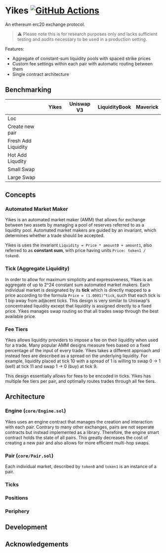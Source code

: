 # Yikes [![GitHub Actions][gha-badge]][gha]

[gha]: https://github.com/kyscott18/ilrta/actions
[gha-badge]: https://github.com/kyscott18/ilrta/actions/workflows/main.yml/badge.svg

An ethereum erc20 exchange protocol.

> ⚠️ Please note this is for research purposes only and lacks sufficient testing and audits necessary to be used in a production setting.

Features:

- Aggregate of constant-sum liquidity pools with spaced strike prices
- Custom fee settings within each pair with automatic routing between them
- Single contract architecture

## Benchmarking

|                   |Yikes   |Uniswap V3|LiquidityBook|Maverick|
|-------------------|--------|----------|-------------|--------|
|Loc                |        |          |             |        |
|Create new pair    |        |          |             |        |
|Fresh Add Liquidity|        |          |             |        |
|Hot Add Liqudity   |        |          |             |        |
|Small Swap         |        |          |             |        |
|Large Swap         |        |          |             |        |

## Concepts

### Automated Market Maker

Yikes is an automated market maker (AMM) that allows for exchange between two assets by managing a pool of reserves referred to as a liquidity pool. Automated market makers are guided by an invariant, which determines whether a trade should be accepted.

Yikes is uses the invariant `Liquidity = Price * amount0 + amount1`, also referred to as **constant sum**, with price having units `Price: token1 / token0`.

### Tick (Aggregate Liquidity)

In order to allow for maximum simplicity and expressiveness, Yikes is an aggregate of up to 2^24 constant sum automated market makers. Each individual market is designated by its **tick** which is directly mapped to a price according to the formula `Price = (1.0001)^tick`, such that each tick is 1 bip away from adjacent ticks. This design is very similar to Uniswap's concentrated liquidity except that liquidity is assigned directly to a fixed price. Yikes manages swap routing so that all trades swap through the best available price.

### Fee Tiers

Yikes allows liquidity providers to impose a fee on their liquidity when used for a trade. Many popular AMM designs measure fees based on a fixed percentage of the input of every trade. Yikes takes a different approach and instead fees are described as a spread on the underlying liquidity. For example, liquidity placed at tick 10 with a spread of 1 is willing to swap 0 -> 1 (sell) at tick 11 and swap 1 -> 0 (buy) at tick 9.

This design essentially allows for fees to be encoded in ticks. Yikes has multiple fee tiers per pair, and optimally routes trades through all fee tiers.

## Architecture

### Engine (`core/Engine.sol`)

Yikes uses an engine contract that manages the creation and interaction with each pair. Contrary to many other exchanges, pairs are not seperate contracts but instead implemented as a library. Therefore, the engine smart contract holds the state of all pairs. This greatly decreases the cost of creating a new pair and also allows for more efficient multi-hop swaps.

### Pair (`core/Pair.sol`)

Each individual market, described by `token0` and `token1` is an instance of a pair.

### Ticks

### Positions

### Periphery

## Development

## Acknowledgements
